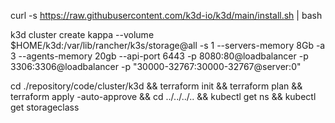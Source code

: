 curl -s https://raw.githubusercontent.com/k3d-io/k3d/main/install.sh | bash

k3d cluster create kappa --volume $HOME/k3d:/var/lib/rancher/k3s/storage@all -s 1 --servers-memory 8Gb -a 3 --agents-memory 20gb --api-port 6443 -p 8080:80@loadbalancer -p 3306:3306@loadbalancer -p "30000-32767:30000-32767@server:0"

cd ./repository/code/cluster/k3d && terraform init && terraform plan && terraform apply -auto-approve && cd ../../../.. && kubectl get ns && kubectl get storageclass